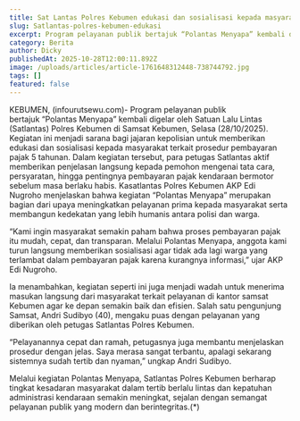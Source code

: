 ```yaml
---
title: Sat Lantas Polres Kebumen edukasi dan sosialisasi kepada masyarakat terkait prosedur pembayaran pajak 5 tahunan
slug: Satlantas-polres-kebumen-edukasi
excerpt: Program pelayanan publik bertajuk “Polantas Menyapa” kembali digelar oleh Satuan Lalu Lintas (Satlantas) Polres Kebumen di Samsat Kebumen, Selasa (28/10/2025). Kegiatan ini menjadi sarana bagi jajaran kepolisian untuk memberikan edukasi dan sosialisasi kepada masyarakat terkait prosedur pembayaran pajak 5 tahunan.
category: Berita
author: Dicky
publishedAt: 2025-10-28T12:00:11.892Z
image: /uploads/articles/article-1761648312448-738744792.jpg
tags: []
featured: false
---
```


KEBUMEN, (infourutsewu.com)- Program pelayanan publik bertajuk “Polantas Menyapa” kembali digelar oleh Satuan Lalu Lintas (Satlantas) Polres Kebumen di Samsat Kebumen, Selasa (28/10/2025). Kegiatan ini menjadi sarana bagi jajaran kepolisian untuk memberikan edukasi dan sosialisasi kepada masyarakat terkait prosedur pembayaran pajak 5 tahunan.
Dalam kegiatan tersebut, para petugas Satlantas aktif memberikan penjelasan langsung kepada pemohon mengenai tata cara, persyaratan, hingga pentingnya pembayaran pajak kendaraan bermotor sebelum masa berlaku habis.
Kasatlantas Polres Kebumen AKP Edi Nugroho menjelaskan bahwa kegiatan “Polantas Menyapa” merupakan bagian dari upaya meningkatkan pelayanan prima kepada masyarakat serta membangun kedekatan yang lebih humanis antara polisi dan warga. 

“Kami ingin masyarakat semakin paham bahwa proses pembayaran pajak itu mudah, cepat, dan transparan. Melalui Polantas Menyapa, anggota kami turun langsung memberikan sosialisasi agar tidak ada lagi warga yang terlambat dalam pembayaran pajak karena kurangnya informasi,” ujar AKP Edi Nugroho. 

Ia menambahkan, kegiatan seperti ini juga menjadi wadah untuk menerima masukan langsung dari masyarakat terkait pelayanan di kantor samsat Kebumen agar ke depan semakin baik dan efisien.
Salah satu pengunjung Samsat, Andri Sudibyo (40), mengaku puas dengan pelayanan yang diberikan oleh petugas Satlantas Polres Kebumen. 

“Pelayanannya cepat dan ramah, petugasnya juga membantu menjelaskan prosedur dengan jelas. Saya merasa sangat terbantu, apalagi sekarang sistemnya sudah tertib dan nyaman,” ungkap Andri Sudibyo. 

Melalui kegiatan Polantas Menyapa, Satlantas Polres Kebumen berharap tingkat kesadaran masyarakat dalam tertib berlalu lintas dan kepatuhan administrasi kendaraan semakin meningkat, sejalan dengan semangat pelayanan publik yang modern dan berintegritas.(*)